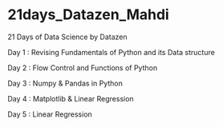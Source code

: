 # 21days_Datazen_Mahdi
21 Days of Data Science by Datazen

Day 1 : Revising Fundamentals of Python and its Data structure

Day 2 : Flow Control and Functions of Python

Day 3 : Numpy & Pandas  in Python

Day 4 : Matplotlib & Linear Regression

Day 5 : Linear Regression
